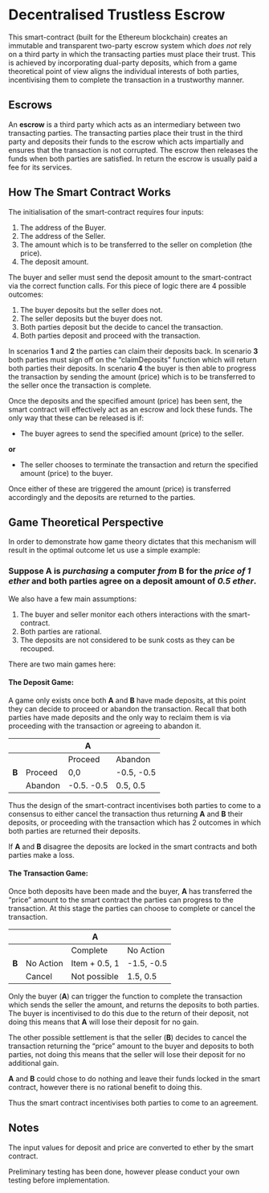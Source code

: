 # Decentralised Trustless Escrow

This smart-contract (built for the Ethereum blockchain) creates an immutable and transparent two-party escrow system which *does not* rely on a third party in which the transacting parties must place their trust. This is achieved by incorporating dual-party deposits, which from a game theoretical point of view aligns the individual interests of both parties, incentivising them to complete the transaction in a trustworthy manner.

## Escrows
An **escrow** is a third party which acts as an intermediary between two transacting parties. The transacting parties place their trust in the third party and deposits their funds to the escrow which acts impartially and ensures that the transaction is not corrupted. The escrow then releases the funds when both parties are satisfied. In return the escrow is usually paid a fee for its services. 

## How The Smart Contract Works
The initialisation of the smart-contract requires four inputs:
1. The address of the Buyer.
2. The address of the Seller.
3. The amount which is to be transferred to the seller on completion (the price).
4. The deposit amount.

The buyer and seller must send the deposit amount to the smart-contract via the correct function calls. For this piece of logic there are 4 possible outcomes:
1. The buyer deposits but the seller does not.
2. The seller deposits but the buyer does not.
3. Both parties deposit but the decide to cancel the transaction.
4. Both parties deposit and proceed with the transaction.

In scenarios **1** and **2** the parties can claim their deposits back.
In scenario **3** both parties must sign off on the “claimDeposits” function which will return both parties their deposits.
In scenario **4** the buyer is then able to progress the transaction by sending the amount (price) which is to be transferred to the seller once the transaction is complete.

Once the deposits and the specified amount (price) has been sent, the smart contract will effectively act as an escrow and lock these funds. The only way that these can be released is if:
* The buyer agrees to send the specified amount (price) to the seller.

**or**
* The seller chooses to terminate the transaction and return the specified amount (price) to the buyer.

Once either of these are triggered the amount (price) is transferred accordingly and the deposits are returned to the parties.

## Game Theoretical Perspective
In order to demonstrate how game theory dictates that this mechanism will result in the optimal outcome let us use a simple example:
### Suppose **A** is *purchasing* a computer *from* **B** for the *price of 1 ether* and both parties agree on a deposit amount of *0.5 ether*. 

We also have a few main assumptions: 
1. The buyer and seller monitor each others interactions with the smart-contract.
2. Both parties are rational.
3. The deposits are not considered to be sunk costs as they can be recouped.

There are two main games here:

#### The Deposit Game:
A game only exists once both **A** and **B** have made deposits, at this point they can decide to proceed or abandon the transaction. Recall that both parties have made deposits and the only way to reclaim them is via proceeding with the transaction or agreeing to abandon it.
                              
|             |             |    **A**    |             | 
| ----------- | ----------- | ----------- | ----------- |
|             |             |Proceed      |Abandon      |
|  **B**      |Proceed      |0,0          |-0.5, -0.5   |
|             |Abandon      |-0.5. -0.5   |0.5, 0.5     |
             
             
Thus the design of the smart-contract incentivises both parties to come to a consensus to either cancel the transaction thus returning **A** and **B** their deposits, or proceeding with the transaction which has 2 outcomes in which both parties are returned their deposits. 

If **A** and **B** disagree the deposits are locked in the smart contracts and both parties make a loss.

#### The Transaction Game:
Once both deposits have been made and the buyer, **A** has transferred the “price” amount to the smart contract the parties can progress to the transaction. At this stage the parties can choose to complete or cancel the transaction.

|               |               |       **A**      |               |                     
| ------------- | ------------- | ---------------- | ------------- |
|               |               |Complete          |No Action      |
|   **B**       |No Action      |Item + 0.5, 1     |-1.5, -0.5     |
|               |Cancel         |Not possible      |1.5, 0.5       |

Only the buyer (**A**) can trigger the function to complete the transaction which sends the seller the amount, and returns the deposits to both parties. The buyer is incentivised to do this due to the return of their deposit, not doing this means that **A** will lose their deposit for no gain. 

The other possible settlement is that the seller (**B**) decides to cancel the transaction returning the “price” amount to the buyer and deposits to both parties, not doing this means that the seller will lose their deposit for no additional gain.

**A** and **B** could chose to do nothing and leave their funds locked in the smart contract, however there is no rational benefit to doing this.

Thus the smart contract incentivises both parties to come to an agreement.

## Notes
The input values for deposit and price are converted to ether by the smart contract.

Preliminary testing has been done, however please conduct your own testing before implementation.
